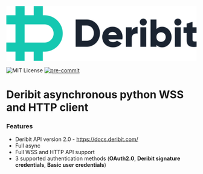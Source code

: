 <picture>
    <source media="(prefers-color-scheme: dark)" srcset="https://github.com/andrews-lerk/aio-deribit/blob/dev/docs/logo/deribit-dark.png?raw=true">
    <source media="(prefers-color-scheme: light)" srcset="https://github.com/andrews-lerk/aio-deribit/blob/dev/docs/logo/deribit-light.png?raw=true">
    <img alt="deribit logo" src="docs/logo/deribit-dark.png" width="600">
</picture>

![MIT License](https://img.shields.io/github/license/andrews-lerk/aio-deribit)
[![pre-commit](https://img.shields.io/badge/pre--commit-enabled-brightgreen?logo=pre-commit)](https://github.com/pre-commit/pre-commit)


# Deribit asynchronous python WSS and HTTP client

### Features

- Deribit API version 2.0 -  https://docs.deribit.com/
- Full async
- Full WSS and HTTP API support
- 3 supported authentication methods (**OAuth2.0**, **Deribit signature credentials**, **Basic user credentials**)
